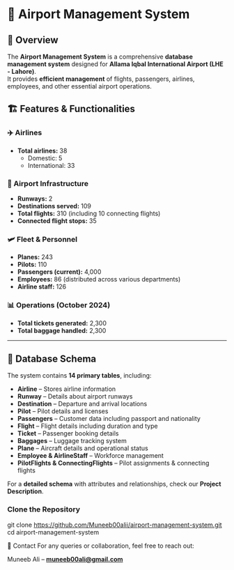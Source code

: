 # 🛫 Airport Management System  

## 📌 Overview  
The **Airport Management System** is a comprehensive **database management system** designed for **Allama Iqbal International Airport (LHE - Lahore)**.  
It provides **efficient management** of flights, passengers, airlines, employees, and other essential airport operations.  

## 🏗️ Features & Functionalities  

### ✈️ Airlines  
- **Total airlines:** 38  
  - Domestic: 5  
  - International: 33  

### 🏢 Airport Infrastructure  
- **Runways:** 2  
- **Destinations served:** 109  
- **Total flights:** 310 (including 10 connecting flights)  
- **Connected flight stops:** 35  

### 🛩️ Fleet & Personnel  
- **Planes:** 243  
- **Pilots:** 110  
- **Passengers (current):** 4,000  
- **Employees:** 86 (distributed across various departments)  
- **Airline staff:** 126  

### 📊 Operations (October 2024)  
- **Total tickets generated:** 2,300  
- **Total baggage handled:** 2,300  

---

## 📂 Database Schema  

The system contains **14 primary tables**, including:  

- **Airline** – Stores airline information  
- **Runway** – Details about airport runways  
- **Destination** – Departure and arrival locations  
- **Pilot** – Pilot details and licenses  
- **Passengers** – Customer data including passport and nationality  
- **Flight** – Flight details including duration and type  
- **Ticket** – Passenger booking details  
- **Baggages** – Luggage tracking system  
- **Plane** – Aircraft details and operational status  
- **Employee & AirlineStaff** – Workforce management  
- **PilotFlights & ConnectingFlights** – Pilot assignments & connecting flights  

For a **detailed schema** with attributes and relationships, check our **Project Description**.  

### Clone the Repository  
git clone https://github.com/Muneeb00alii/airport-management-system.git
cd airport-management-system

📩 Contact
For any queries or collaboration, feel free to reach out:

Muneeb Ali – **muneeb00ali@gmail.com**
